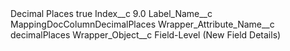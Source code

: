 <?xml version="1.0" encoding="UTF-8"?>
<CustomMetadata xmlns="http://soap.sforce.com/2006/04/metadata" xmlns:xsi="http://www.w3.org/2001/XMLSchema-instance" xmlns:xsd="http://www.w3.org/2001/XMLSchema">
    <label>Decimal Places</label>
    <protected>true</protected>
    <values>
        <field>Index__c</field>
        <value xsi:type="xsd:double">9.0</value>
    </values>
    <values>
        <field>Label_Name__c</field>
        <value xsi:type="xsd:string">MappingDocColumnDecimalPlaces</value>
    </values>
    <values>
        <field>Wrapper_Attribute_Name__c</field>
        <value xsi:type="xsd:string">decimalPlaces</value>
    </values>
    <values>
        <field>Wrapper_Object__c</field>
        <value xsi:type="xsd:string">Field-Level (New Field Details)</value>
    </values>
</CustomMetadata>
